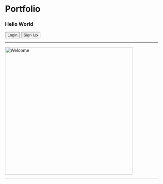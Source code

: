 <!DOCTYPE html>
<html>
<head>
    <meta charset="UTF-8">
    <meta name="viewport" content="width=device-width, initial-scale=1.0">
    <style>
        h1 {
            colour:red;
        }
    </style>
</head>
<body>
    <h1>Portfolio</h1>
    <h3>Hello World</h3>
    <a href="login.html"><button id="button-1">Login</button></a>
    <a href="sign_up.html"><button id="button-2">Sign Up</button>
    </a>
    <hr>
    <img src="images/colorful-welcome-word.jpg" alt="Welcome" width="420" />
    <hr>
</body>
</html>